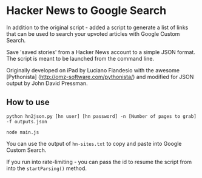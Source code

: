 # Hacker News to Google Search #

In addition to the original script - added a script to generate a list of links that can be used to search your upvoted articles with Google Custom Search.

Save 'saved stories' from a Hacker News account to a simple JSON format. The script is meant to be launched from the command line.

Originally developed on iPad by Luciano Fiandesio with the awesome [Pythonista] (http://omz-software.com/pythonista/) and modified for JSON output by John David Pressman.

## How to use ##

`python hn2json.py [hn user] [hn password] -n [Number of pages to grab] -f outputs.json`

`node main.js`

You can use the output of `hn-sites.txt` to copy and paste into Google Custom Search.

If you run into rate-limiting - you can pass the id to resume the script from into the `startParsing()` method.
